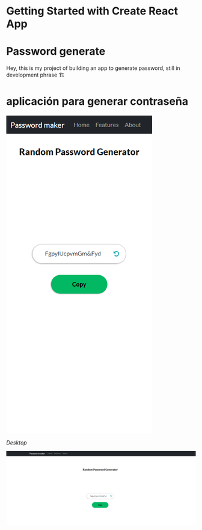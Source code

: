 # Getting Started with Create React App

# Password generate

Hey, this is my project of building an app to generate password, still in development phrase 🏗️

# aplicación para generar contraseña 

![Password generator mobile](image.png)

*Desktop*

![Password generator desktop](image-1.png)